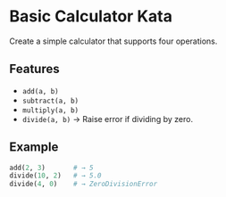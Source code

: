 # Basic Calculator Kata

Create a simple calculator that supports four operations.

## Features

- `add(a, b)`
- `subtract(a, b)`
- `multiply(a, b)`
- `divide(a, b)` → Raise error if dividing by zero.

## Example

```python
add(2, 3)       # → 5
divide(10, 2)   # → 5.0
divide(4, 0)    # → ZeroDivisionError